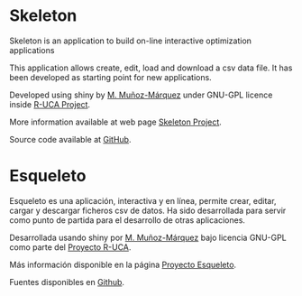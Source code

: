 # Skeleton

Skeleton is an application to build on-line interactive optimization applications

This application allows create, edit, load and download a csv data file. It has been developed as starting point for new applications.

Developed using shiny by [M. Muñoz-Márquez](manuel.munoz(at)uca.es) under GNU-GPL licence inside [R-UCA Project](http://knuth.uca.es/R/).

More information available at web page [Skeleton Project](https://skeleton.proyectos.de/index.html).

Source code available at [GitHub](https://github.com/MMunozMarquez/skeleton/).

# Esqueleto

Esqueleto es una aplicación, interactiva y en línea, permite crear, editar, cargar y descargar ficheros csv de datos. Ha sido desarrollada para servir como punto de partida para el desarrollo de otras aplicaciones.

Desarrollada usando shiny por [M. Muñoz-Márquez](manuel.munoz(at)uca.es) bajo licencia GNU-GPL como parte del [Proyecto R-UCA](http://knuth.uca.es/R/).

Más información disponible en la página [Proyecto Esqueleto](https://skeleton.proyectos.de/indice.html).

Fuentes disponibles en [Github](https://github.com/MMunozMarquez/skeleton/).


